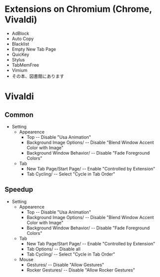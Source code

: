 # Extensions on Chromium (Chrome, Vivaldi)
- AdBlock
- Auto Copy
- Blacklist
- Empty New Tab Page
- QuicKey
- Stylus
- TabMemFree
- Vimium
- その本、図書館にあります

# Vivaldi
## Common
- Setting
    - Appearence
        - Top -- Disable "Usa Animation"
        - Background Image Options/ -- Disable "Blend Window Accent Color with Image"
        - Background Window Behavior/ -- Disable "Fade Foreground Colors"
    - Tab
        - New Tab Page/Start Page/ -- Enable "Controlled by Extension"  
        - Tab Cycling/ -- Select "Cycle in Tab Order"

## Speedup
- Setting
    - Appearence
        - Top -- Disable "Usa Animation"
        - Background Image Options/ -- Disable "Blend Window Accent Color with Image"
        - Background Window Behavior/ -- Disable "Fade Foreground Colors"
    - Tab
        - New Tab Page/Start Page/ -- Enable "Controlled by Extension"  
        - Tab Options/ -- Disable all
        - Tab Cycling/ -- Select "Cycle in Tab Order"
    - Mouse
        - Gestures/ -- Disable "Allow Gestures"
        - Rocker Gestures/ -- Disable "Allow Rocker Gestures"


